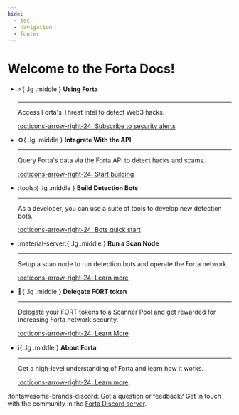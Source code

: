 ```yaml
---
hide:
  - toc
  - navigation
  - footer
---
```


# Welcome to the Forta Docs!

<div class="grid cards" markdown>


-   :zap:{ .lg .middle } __Using Forta__

    ---

    Access Forta's Threat Intel to detect Web3 hacks.

    [:octicons-arrow-right-24: Subscribe to security alerts](getting-started.md)

-   :gear:{ .lg .middle } __Integrate With the API__

    ---

    Query Forta's data via the Forta API to detect hacks and scams.

    [:octicons-arrow-right-24: Start building](api.md)

-   :tools:{ .lg .middle } __Build Detection Bots__

    ---

    As a developer, you can use a suite of tools to develop new detection bots.

    [:octicons-arrow-right-24: Bots quick start](bots-quickstart.md)

-   :material-server:{ .lg .middle } __Run a Scan Node__

    ---

    Setup a scan node to run detection bots and operate the Forta network.

    [:octicons-arrow-right-24: Learn more](scanner-quickstart.md)

-   :bank:{ .lg .middle } __Delegate FORT token__

    ---

    Delegate your FORT tokens to a Scanner Pool and get rewarded for increasing Forta network security.

    [:octicons-arrow-right-24: Learn More](delegated-staking-introduction.md)

-   :information_source:{ .lg .middle } __About Forta__

    ---

    Get a high-level understanding of Forta and learn how it works.

    [:octicons-arrow-right-24: Learn more](what-is-forta.md)


</div>


:fontawesome-brands-discord: Got a question or feedback? Get in touch with the community in the [Forta Discord server](https://discord.com/invite/fortanetwork).<br><br>
